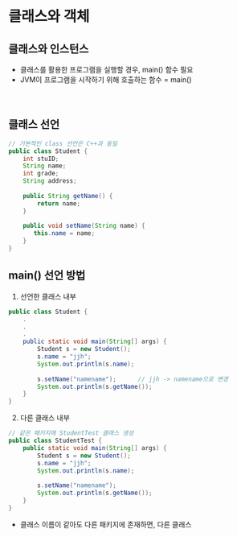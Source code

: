 # 클래스와 객체
## 클래스와 인스턴스
 - 클래스를 활용한 프로그램을 실행할 경우, main() 함수 필요
 - JVM이 프로그램을 시작하기 위해 호출하는 함수 = main()
<br><br><br>

## 클래스 선언
```java
// 기본적인 class 선언은 C++과 동일
public class Student {
    int stuID;
    String name;
    int grade;
    String address;
        
    public String getName()	{
        return name;
    }
        
    public void setName(String name) {
       this.name = name;
    }
}
```


## main() 선언 방법
 1. 선언한 클래스 내부
```java
public class Student {
    .
    .
    .
	public static void main(String[] args) {
		Student s = new Student();
		s.name = "jjh";
		System.out.println(s.name);
		
		s.setName("namename");      // jjh -> namename으로 변경
		System.out.println(s.getName());
	}
}
```

 2. 다른 클래스 내부
```java
// 같은 패키지에 StudentTest 클래스 생성
public class StudentTest {
	public static void main(String[] args) {
		Student s = new Student();
		s.name = "jjh";
		System.out.println(s.name);
		
		s.setName("namename");
		System.out.println(s.getName());
	}
}
```

+ 클래스 이름이 같아도 다른 패키지에 존재하면, 다른 클래스

